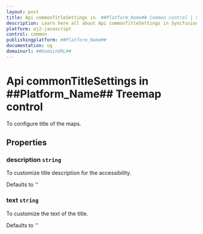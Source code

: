 ```yaml
---
layout: post
title: Api commonTitleSettings in  ##Platform_Name## Common control | Syncfusion
description: Learn here all about Api commonTitleSettings in Syncfusion  ##Platform_Name##  Common control of Syncfusion Essential JS 2 and more.
platform: ej2-javascript
control: common
publishingplatform: ##Platform_Name##
documentation: ug
domainurl: ##DomainURL##
---
```


# Api commonTitleSettings in ##Platform_Name## Treemap control

To configure title of the maps.

## Properties

### description `string`

To customize title description for the accessibility.

Defaults to *''*

### text `string`

To customize the text of the title.

Defaults to *''*
